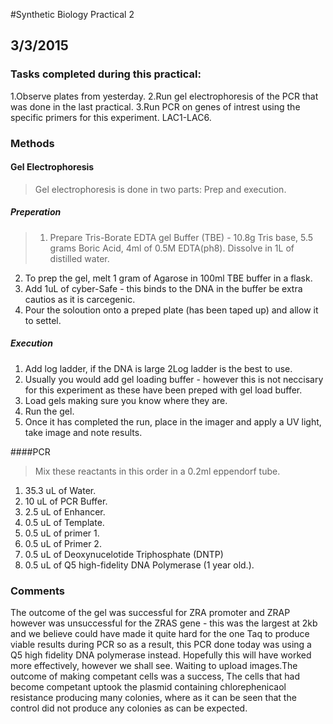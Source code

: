 #Synthetic Biology Practical 2 
## 3/3/2015 
### Tasks completed during this practical:
> 
1.Observe plates from yesterday. 
2.Run gel electrophoresis of the PCR that was done in the last practical.
3.Run PCR on genes of intrest using the specific primers for this experiment. LAC1-LAC6.

### Methods
#### Gel Electrophoresis
> Gel electrophoresis is done in two parts: Prep and execution.

##### Preperation
 >1. Prepare Tris-Borate EDTA gel Buffer (TBE) - 10.8g Tris base, 5.5 grams Boric Acid, 4ml of 0.5M EDTA(ph8). Dissolve in 1L of distilled water.
 2. To prep the gel, melt 1 gram of Agarose in 100ml TBE buffer in a flask.
 3. Add 1uL of cyber-Safe - this binds to the DNA in the buffer be extra cautios as it is carcegenic. 
 4. Pour the soloution onto a preped plate (has been taped up) and allow it to settel. 

##### Execution 
1. Add log ladder, if the DNA is large 2Log ladder is the best to use.
2. Usually you would add gel loading buffer - however this is not neccisary for this experiment as these have been preped with gel load buffer. 
3. Load gels making sure you know where they are.
4. Run the gel.
5. Once it has completed the run, place in the imager and apply a UV light, take image and note results.

####PCR
> Mix these reactants in  this order in a 0.2ml eppendorf tube.

1. 35.3 uL of Water.
2. 10 uL of PCR Buffer.
3. 2.5 uL of Enhancer.
4. 0.5 uL of Template.
5. 0.5 uL of primer 1.
6. 0.5 uL of Primer 2.
7. 0.5 uL of Deoxynucelotide Triphosphate (DNTP)
8. 0.5 uL of Q5 high-fidelity DNA Polymerase (1 year old.). 


### Comments 
The outcome of the gel was successful for ZRA promoter and ZRAP however was unsuccessful for the ZRAS gene - this was the largest at 2kb and we believe could have made it quite hard for the one Taq to produce viable results during PCR so as a result, this PCR done today was using a Q5 high fidelity DNA polymerase instead. Hopefully this will have worked more effectively, however we shall see. Waiting to upload images.The outcome of making competant cells was a success, The cells that had become competant uptook the plasmid containing chlorephenicaol resistance producing many colonies, where as it can be seen that the control did not produce any colonies as can be expected.


